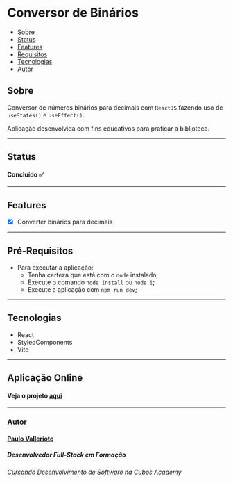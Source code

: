 # Conversor de Binários

<!--ts-->
* [Sobre](#sobre)
* [Status](#status)
* [Features](#features)
* [Requisitos](#pré-requisitos)
* [Tecnologias](#tecnologias)
* [Autor](#autor)
<!--td-->

## Sobre
Conversor de números binários para decimais com `ReactJS` fazendo uso de `useStates()` e `useEffect()`.

Aplicação desenvolvida com fins educativos para praticar a biblioteca.

----
## Status
#### Concluído :white_check_mark:
----
## Features
- [x] Converter binários para decimais
---
## Pré-Requisitos
- Para executar a aplicação:
  - Tenha certeza que está com o `node` instalado;
  - Execute o comando `node install` ou `node i`;
  - Execute a aplicação com `npm run dev`; 
---
## Tecnologias
- React
- StyledComponents
- Vite
----
## Aplicação Online
#### Veja o projeto [aqui](https://binary-conversor.netlify.app/)
----
### Autor 

#### [Paulo Valleriote](https://www.linkedin.com/in/paulovalleriote/)
##### Desenvolvedor Full-Stack em Formação
###### Cursando Desenvolvimento de Software na Cubos Academy
